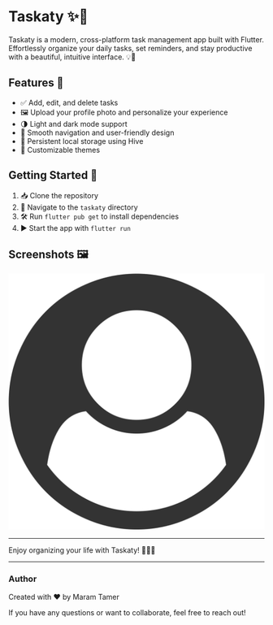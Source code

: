 
# Taskaty ✨📝

Taskaty is a modern, cross-platform task management app built with Flutter. Effortlessly organize your daily tasks, set reminders, and stay productive with a beautiful, intuitive interface. 💡📅

## Features 🌟
- ✅ Add, edit, and delete tasks
- 🖼️ Upload your profile photo and personalize your experience
- 🌗 Light and dark mode support
- 🚀 Smooth navigation and user-friendly design
- 💾 Persistent local storage using Hive
- 🎨 Customizable themes

## Getting Started 🏁
1. 📥 Clone the repository
2. 📂 Navigate to the `taskaty` directory
3. 🛠️ Run `flutter pub get` to install dependencies
4. ▶️ Start the app with `flutter run`

## Screenshots 🖼️
![Home Screen](assets/images/user.png)

---
Enjoy organizing your life with Taskaty! 🚀✨📝

---
### Author

Created with ❤️ by Maram Tamer

If you have any questions or want to collaborate, feel free to reach out!
